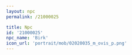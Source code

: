 ```yaml
---
layout: npc
permalink: /21000025

title: Npc
id: '21000025'
npc_name: 'Birk'
icon_url: 'portrait/mob/02020035_m_ovis_p.png'
---
```

